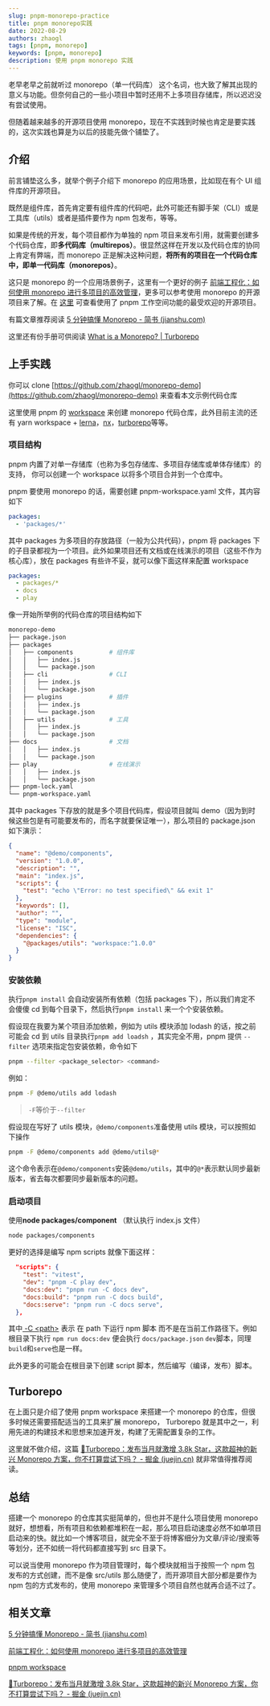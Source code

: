 ```yaml
---
slug: pnpm-monorepo-practice
title: pnpm monorepo实践
date: 2022-08-29
authors: zhaogl
tags: [pnpm, monorepo]
keywords: [pnpm, monorepo]
description: 使用 pnpm monorepo 实践
---
```


老早老早之前就听过 monorepo（单一代码库） 这个名词，也大致了解其出现的意义与功能。但奈何自己的一些小项目中暂时还用不上多项目存储库，所以迟迟没有尝试使用。

但随着越来越多的开源项目使用 monorepo，现在不实践到时候也肯定是要实践的，这次实践也算是为以后的技能先做个铺垫了。

<!-- truncate -->

## 介绍

前言铺垫这么多，就举个例子介绍下 monorepo 的应用场景，比如现在有个 UI 组件库的开源项目。

既然是组件库，首先肯定要有组件库的代码吧，此外可能还有脚手架（CLI）或是工具库（utils）或者是插件要作为 npm 包发布，等等。

如果是传统的开发，每个项目都作为单独的 npm 项目来发布引用，就需要创建多个代码仓库，即**多代码库（multirepos）**。很显然这样在开发以及代码仓库的协同上肯定有弊端，而 monorepo 正是解决这种问题，**将所有的项目在一个代码仓库中，即单一代码库（monorepos）**。

这只是 monorepo 的一个应用场景例子，这里有一个更好的例子 [前端工程化：如何使用 monorepo 进行多项目的高效管理](https://juejin.cn/post/7043990636751503390)，更多可以参考使用 monorepo 的开源项目来了解。在 [这里](https://pnpm.io/zh/workspaces#%E4%BD%BF%E7%94%A8%E7%A4%BA%E4%BE%8B) 可查看使用了 pnpm 工作空间功能的最受欢迎的开源项目。

有篇文章推荐阅读 [5 分钟搞懂 Monorepo - 简书 (jianshu.com)](https://www.jianshu.com/p/c10d0b8c5581)

这里还有份手册可供阅读 [What is a Monorepo? | Turborepo](https://turborepo.org/docs/handbook/what-is-a-monorepo)

## 上手实践

你可以 clone [https://github.com/zhaogl/monorepo-demo](https://github.com/zhaogl/monorepo-demo) 来查看本文示例代码仓库

这里使用 pnpm 的 [workspace](https://pnpm.io/zh/workspaces) 来创建 monorepo 代码仓库，此外目前主流的还有 yarn workspace + [lerna](https://lerna.js.org/)，[nx](https://nx.dev/)，[turborepo](https://turborepo.org/)等等。

### 项目结构

pnpm 内置了对单一存储库（也称为多包存储库、多项目存储库或单体存储库）的支持， 你可以创建一个 workspace 以将多个项目合并到一个仓库中。

pnpm 要使用 monorepo 的话，需要创建 pnpm-workspace.yaml 文件，其内容如下

```YAML
packages:
  - 'packages/*'
```

其中 packages 为多项目的存放路径（一般为公共代码），pnpm 将 packages 下的子目录都视为一个项目。此外如果项目还有文档或在线演示的项目（这些不作为核心库），放在 packages 有些许不妥，就可以像下面这样来配置 workspace

```YAML
packages:
  - packages/*
  - docs
  - play
```

像一开始所举例的代码仓库的项目结构如下

```bash
monorepo-demo
├── package.json
├── packages
│   ├── components          # 组件库
│   │   ├── index.js
│   │   └── package.json
│   ├── cli                 # CLI
│   │   ├── index.js
│   │   └── package.json
│   ├── plugins             # 插件
│   │   ├── index.js
│   │   └── package.json
│   ├── utils               # 工具
│   │   ├── index.js
│   │   └── package.json
├── docs                    # 文档
│   │   ├── index.js
│   │   └── package.json
├── play                    # 在线演示
│   │   ├── index.js
│   │   └── package.json
├── pnpm-lock.yaml
└── pnpm-workspace.yaml
```

其中 packages 下存放的就是多个项目代码库，假设项目就叫 demo（因为到时候这些包是有可能要发布的，而名字就要保证唯一），那么项目的 package.json 如下演示：

```json
{
  "name": "@demo/components",
  "version": "1.0.0",
  "description": "",
  "main": "index.js",
  "scripts": {
    "test": "echo \"Error: no test specified\" && exit 1"
  },
  "keywords": [],
  "author": "",
  "type": "module",
  "license": "ISC",
  "dependencies": {
    "@packages/utils": "workspace:^1.0.0"
  }
}
```

### 安装依赖

执行`pnpm install` 会自动安装所有依赖（包括 packages 下），所以我们肯定不会傻傻 cd 到每个目录下，然后执行`pnpm install` 来一个个安装依赖。

假设现在我要为某个项目添加依赖，例如为 utils 模块添加 lodash 的话，按之前可能会 cd 到 utils 目录执行`pnpm add loadsh` ，其实完全不用，pnpm 提供 `--filter` 选项来指定包安装依赖，命令如下

```bash
pnpm --filter <package_selector> <command>
```

例如：

```bash
pnpm -F @demo/utils add lodash
```

> `-F`等价于`--filter`

假设现在写好了 utils 模块，`@demo/components`准备使用 utils 模块，可以按照如下操作

```bash
pnpm -F @demo/components add @demo/utils@*
```

这个命令表示在`@demo/components`安装`@demo/utils`，其中的`@*`表示默认同步最新版本，省去每次都要同步最新版本的问题。

### 启动项目

使用**node packages/component** （默认执行 index.js 文件）

```bash
node packages/components

```

更好的选择是编写 npm scripts 就像下面这样：

```json
  "scripts": {
    "test": "vitest",
    "dev": "pnpm -C play dev",
    "docs:dev": "pnpm run -C docs dev",
    "docs:build": "pnpm run -C docs build",
    "docs:serve": "pnpm run -C docs serve",
  },
```

其中[ -C \<path\>](https://pnpm.io/pnpm-cli#-c-path---dir-path) 表示 在 path 下运行 npm 脚本 而不是在当前工作路径下。例如根目录下执行 `npm run docs:dev` 便会执行 `docs/package.json` `dev`脚本，同理`build`和`serve`也是一样。

此外更多的可能会在根目录下创建 script 脚本，然后编写（编译，发布）脚本。

## Turborepo

在上面只是介绍了使用 pnpm workspace 来搭建一个 monorepo 的仓库，但很多时候还需要搭配适当的工具来扩展 monorepo， Turborepo 就是其中之一，利用先进的构建技术和思想来加速开发，构建了无需配置复杂的工作。

这里就不做介绍，这篇 [🚀Turborepo：发布当月就激增 3.8k Star，这款超神的新兴 Monorepo 方案，你不打算尝试下吗？ - 掘金 (juejin.cn)](https://juejin.cn/post/7129267782515949575) 就非常值得推荐阅读。

## 总结

搭建一个 monorepo 的仓库其实挺简单的，但也并不是什么项目使用 monorepo 就好，想想看，所有项目和依赖都堆积在一起，那么项目启动速度必然不如单项目启动来的快。就比如一个博客项目，就完全不至于将博客细分为文章/评论/搜索等等划分，还不如统一将代码都直接写到 src 目录下。

可以说当使用 monorepo 作为项目管理时，每个模块就相当于按照一个 npm 包发布的方式创建，而不是像 src/utils 那么随便了，而开源项目大部分都是要作为 npm 包的方式发布的，使用 monorepo 来管理多个项目自然也就再合适不过了。

## 相关文章

[5 分钟搞懂 Monorepo - 简书 (jianshu.com)](https://www.jianshu.com/p/c10d0b8c5581)

[前端工程化：如何使用 monorepo 进行多项目的高效管理](https://juejin.cn/post/7043990636751503390)

[pnpm workspace](https://pnpm.io/zh/workspaces)

[🚀Turborepo：发布当月就激增 3.8k Star，这款超神的新兴 Monorepo 方案，你不打算尝试下吗？ - 掘金 (juejin.cn)](https://juejin.cn/post/7129267782515949575)
